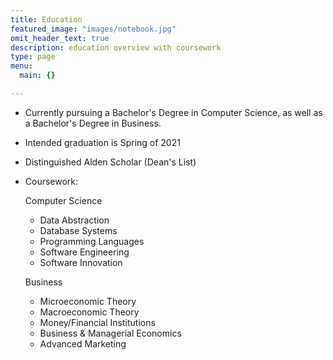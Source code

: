 ```yaml
---
title: Education
featured_image: "images/notebook.jpg"
omit_header_text: true
description: education overview with coursework
type: page
menu:
  main: {}

---
```


- Currently pursuing a Bachelor's Degree in Computer Science, as well as a Bachelor's Degree in Business.

- Intended graduation is Spring of 2021

- Distinguished Alden Scholar (Dean's List)

- Coursework:
					
	Computer Science
	
	- Data Abstraction					
	- Database Systems					
	- Programming Languages			
	- Software Engineering				
	- Software Innovation
	
	
	Business
	
	- Microeconomic Theory
	- Macroeconomic Theory
	- Money/Financial Institutions
	- Business & Managerial Economics
	- Advanced Marketing